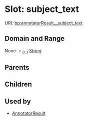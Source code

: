 
# Slot: subject_text




URI: [bp:annotatorResult__subject_text](http://w3id.org/ontogpt/metabolic-process-templateannotatorResult__subject_text)


## Domain and Range

None &#8594;  <sub>0..1</sub> [String](types/String.md)

## Parents


## Children


## Used by

 * [AnnotatorResult](AnnotatorResult.md)
